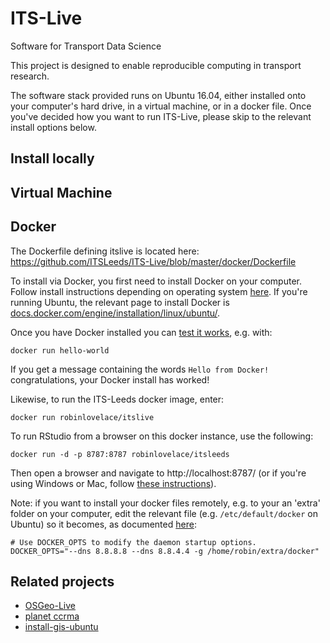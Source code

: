 # ITS-Live

Software for Transport Data Science

This project is designed to enable reproducible computing in transport research.

The software stack provided runs on Ubuntu 16.04, either installed onto your computer's hard drive, in a virtual machine, or in a docker file.
Once you've decided how you want to run ITS-Live, please skip to the relevant install options below.

## Install locally

## Virtual Machine

## Docker

The Dockerfile defining itslive is located here: https://github.com/ITSLeeds/ITS-Live/blob/master/docker/Dockerfile

To install via Docker, you first need to install Docker on your computer.
Follow install instructions depending on operating system [here](https://www.docker.com/products/overview).
If you're running Ubuntu, the relevant page to install Docker is
[docs.docker.com/engine/installation/linux/ubuntu/](https://docs.docker.com/engine/installation/linux/ubuntu/).

Once you have Docker installed you can [test it works](https://docs.docker.com/engine/getstarted/step_one/), e.g. with:

```
docker run hello-world
```

If you get a message containing the words `Hello from Docker!` congratulations, your Docker install has worked!

Likewise, to run the ITS-Leeds docker image, enter:

```
docker run robinlovelace/itslive
```

To run RStudio from a browser on this docker instance, use the following:

```
docker run -d -p 8787:8787 robinlovelace/itsleeds
```

Then open a browser and navigate to http://localhost:8787/ (or if you're using Windows or Mac, follow [these instructions](https://github.com/rocker-org/rocker/wiki/Using-the-RStudio-image)).

Note: if you want to install your docker files remotely, e.g. to your an 'extra' folder on your computer,
edit the relevant file (e.g. `/etc/default/docker` on Ubuntu) so it becomes, as documented
[here](https://forums.docker.com/t/how-do-i-change-the-docker-image-installation-directory/1169):

```
# Use DOCKER_OPTS to modify the daemon startup options.
DOCKER_OPTS="--dns 8.8.8.8 --dns 8.8.4.4 -g /home/robin/extra/docker"
```

## Related projects

- [OSGeo-Live](https://github.com/robinlovelace/OSGeoLive)
- [planet ccrma](https://github.com/ccrma/music220a)
- [install-gis-ubuntu](https://github.com/Robinlovelace/install-gis-ubuntu)

